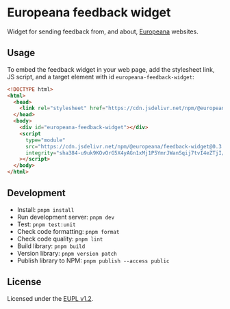 # Europeana feedback widget

Widget for sending feedback from, and about, [Europeana](https://www.europeana.eu/)
websites.


## Usage

To embed the feedback widget in your web page, add the stylesheet link, JS
script, and a target element with id `europeana-feedback-widget`:

```html
<!DOCTYPE html>
<html>
  <head>
    <link rel="stylesheet" href="https://cdn.jsdelivr.net/npm/@europeana/feedback-widget@0.3.0-rc.1/dist/europeana-feedback-widget.css">
  </head>
  <body>
    <div id="europeana-feedback-widget"></div>
    <script
      type="module"
      src="https://cdn.jsdelivr.net/npm/@europeana/feedback-widget@0.3.0-rc.1/dist/europeana-feedback-widget.js"
      integrity="sha384-u9uk9KOvOrG5X4yAGn1xMj1P5YmrJWanSqij7tvI4eZTjI/UQGK98lq3e/I6XfuP"
    ></script>
  </body>
</html>
```


## Development

* Install: `pnpm install`
* Run development server: `pnpm dev`
* Test: `pnpm test:unit`
* Check code formatting: `pnpm format`
* Check code quality: `pnpm lint`
* Build library: `pnpm build`
* Version library: `pnpm version patch`
* Publish library to NPM: `pnpm publish --access public`


## License

Licensed under the [EUPL v1.2](./LICENSE.md).
